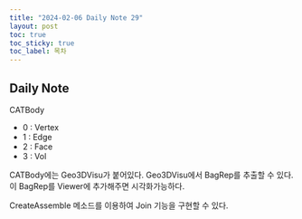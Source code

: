 ```yaml
---
title: "2024-02-06 Daily Note 29"
layout: post
toc: true
toc_sticky: true
toc_label: 목차
---
```


## Daily Note

CATBody
- 0 : Vertex
- 1 : Edge
- 2 : Face
- 3 : Vol


CATBody에는 Geo3DVisu가 붙어있다.
Geo3DVisu에서 BagRep를 추출할 수 있다.
이 BagRep를 Viewer에 추가해주면 시각화가능하다.

CreateAssemble 메소드를 이용하여 Join 기능을 구현할 수 있다.
